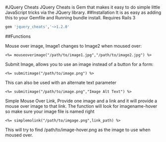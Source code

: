 #JQuery Cheats
JQuery Cheats is Gem that makes it easy to do simple little JavaScript tricks via the JQuery
library.
##Installation
It is as easy as adding this to your Gemfile and Running bundle install. Requires Rails 3

```ruby
gem 'jquery_cheats','~>1.2.0'
```
##Functions

Mouse over image, Image1 changes to Image2 when moused over:

```erb
<%= mouseoverimage("/path/to/image1.jpg","/path/to/image2.jpg") %>
```

Submit Image, allows you to use an image instead of a button for a form:

```erb
<%= submitimage("/path/to/image.png") %>
```

This can also be used with an alternate text parameter

```erb
<%= submitimage("/path/to/image.png","Image Alt Text") %>
```

Simple Mouse Over Link, Provide one image and a link and it will provide a mouse over image
to that link.  The function will look for imagename-hover so make sure your image file is named
right

```erb
<%= simplemolink("/path/to/imgage.png",link_path) %>
```
This will try to find /path/to/image-hover.png as the image to use when moused over.
